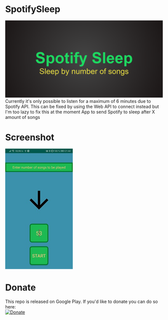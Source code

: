 # SpotifySleep
![feature-graphic](Spotify-Sleep-feature-graphic.png?raw=true "Title")
Currently it's only possible to listen for a maximum of 6 minutes due to Spotify API. This can be fixed by using the Web API to connect instead but I'm too lazy to fix this at the moment
App to send Spotify to sleep after X amount of songs  
# Screenshot
![Image of app](Screenshot_v1.1.jpg?raw=true "Title")
# Donate
This repo is released on Google Play. If you'd like to donate you can do so here:  
[![Donate](https://img.shields.io/badge/Donate-PayPal-green.svg)](https://www.paypal.com/cgi-bin/webscr?cmd=_s-xclick&hosted_button_id=7LRTVL9LVML5L&source=url)
